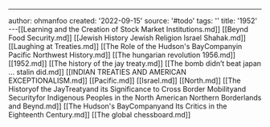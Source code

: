 ---
author: ohmanfoo
created: '2022-09-15'
source: '#todo'
tags: ''
title: '1952'
---[[Learning and the Creation of Stock Market Institutions.md]]
[[Beynd Food Security.md]]
[[Jewish History Jewish Religion Israel Shahak.md]]
[[Laughing at Treaties.md]]
[[The Role of the Hudson's BayCompanyin Pacific Northwest History.md]]
[[The hungarian revolution 1956.md]]
[[1952.md]]
[[The history of the jay treaty.md]]
[[The bomb didn’t beat japan … stalin did.md]]
[[INDIAN TREATIES AND AMERICAN EXCEPTIONALISM.md]]
[[Pacific.md]]
[[Israel.md]]
[[North.md]]
[[The Historyof the JayTreatyand its Significance to Cross Border Mobilityand Securityfor Indigenous Peoples in the North American Northern Borderlands and Beynd.md]]
[[The Hudson's BayCompanyand Its Critics in the Eighteenth Century.md]]
[[The global chessboard.md]]
